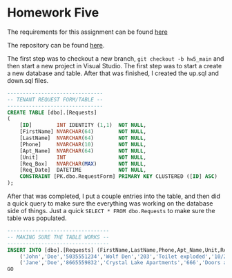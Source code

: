 # Homework Five

The requirements for this assignment can be found [here](http://www.wou.edu/~morses/classes/cs46x/assignments/HW5_1819.html)

The repository can be found [here](https://github.com/avisuano/CS460/tree/master/HW5).

The first step was to checkout a new branch, ```git checkout -b hw5_main``` and then start a new project in Visual Studio. The first step was to start a create a new database and table. After that was finished, I created the up.sql and down.sql files.

```sql
-------------------------------
-- TENANT REQUEST FORM/TABLE --
-------------------------------
CREATE TABLE [dbo].[Requests]
(
	[ID]		INT	IDENTITY (1,1)  NOT NULL,
	[FirstName]	NVARCHAR(64)		NOT NULL,
	[LastName]	NVARCHAR(64)		NOT NULL,
	[Phone]		NVARCHAR(10)		NOT NULL,
	[Apt_Name]	NVARCHAR(64)		NOT NULL,
	[Unit]		INT					NOT NULL,
	[Req_Box]	NVARCHAR(MAX)		NOT NULL,
	[Req_Date]	DATETIME			NOT NULL,
	CONSTRAINT [PK.dbo.RequestForm] PRIMARY KEY CLUSTERED ([ID] ASC)
);
```

After that was completed, I put a couple entries into the table, and then did a quick query to make sure the everything was working on the database side of things. Just a quick ```SELECT * FROM dbo.Requests``` to make sure the table was populated.

```sql
---------------------------------
-- MAKING SURE THE TABLE WORKS --
---------------------------------
INSERT INTO [dbo].[Requests] (FirstName,LastName,Phone,Apt_Name,Unit,Req_Box,Req_Date) VALUES
	('John','Doe','5035551234','Wolf Den','203','Toilet exploded','10/20/2018'),
	('Jane','Doe','8665559832','Crystal Lake Apartments','666','Doors and windows keep opening up','10/31/2018')
GO
```

